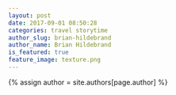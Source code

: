 ```yaml
---
layout: post
date: 2017-09-01 08:50:28
categories: travel storytime
author_slug: brian-hildebrand
author_name: Brian Hildebrand
is_featured: true
feature_image: texture.png
---
```



{% assign author = site.authors[page.author] %}
